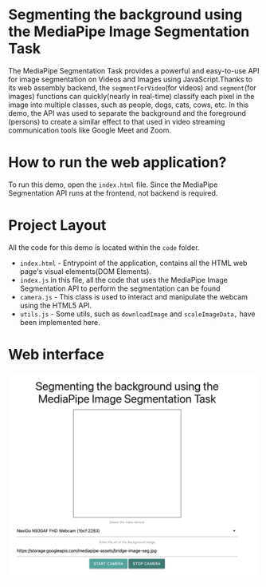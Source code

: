 # Segmenting the background using the MediaPipe Image Segmentation Task

The MediaPipe Segmentation Task provides a powerful and easy-to-use API for image segmentation on Videos and Images using JavaScript.Thanks to its web assembly backend, the `segmentForVideo`(for videos) and `segment`(for images) functions can quickly(nearly in real-time) classify each pixel in the image into multiple classes, such as people, dogs, cats, cows, etc. In this demo, the API was used to separate the background and the foreground (persons) to create a similar effect to that used in video streaming communication tools like Google Meet and Zoom.

# How to run the web application?

To run this demo, open the `index.html` file. Since the MediaPipe Segmentation API runs at the frontend, not backend is required.

# Project Layout

All the code for this demo is located within the `code` folder.

- `index.html` - Entrypoint of the application, contains all the HTML web page's visual elements(DOM Elements).
- `index.js` in this file, all the code that uses the MediaPipe Image Segmentation API to perform the segmentation can be found
- `camera.js` - This class is used to interact and manipulate the webcam using the HTML5 API.
- `utils.js` - Some utils, such as `downloadImage` and `scaleImageData,` have been implemented here.

# Web interface

![picture](assets/ui.png)



